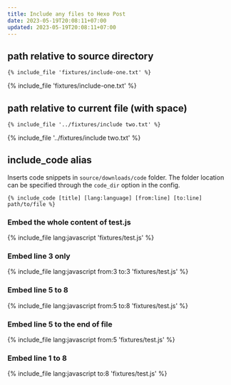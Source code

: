 ```yaml
---
title: Include any files to Hexo Post
date: 2023-05-19T20:08:11+07:00
updated: 2023-05-19T20:08:11+07:00
---
```


## path relative to source directory

```
{% include_file 'fixtures/include-one.txt' %}
```

{% include_file 'fixtures/include-one.txt' %}

## path relative to current file (with space)

```
{% include_file '../fixtures/include two.txt' %}
```

{% include_file '../fixtures/include two.txt' %}

## include_code alias
Inserts code snippets in `source/downloads/code` folder. The folder location can be specified through the `code_dir` option in the config.

```
{% include_code [title] [lang:language] [from:line] [to:line] path/to/file %}
```

### Embed the whole content of test.js

{% include_file lang:javascript 'fixtures/test.js' %}

### Embed line 3 only

{% include_file lang:javascript from:3 to:3 'fixtures/test.js' %}

### Embed line 5 to 8

{% include_file lang:javascript from:5 to:8 'fixtures/test.js' %}

### Embed line 5 to the end of file

{% include_file lang:javascript from:5 'fixtures/test.js' %}

### Embed line 1 to 8

{% include_file lang:javascript to:8 'fixtures/test.js' %}
